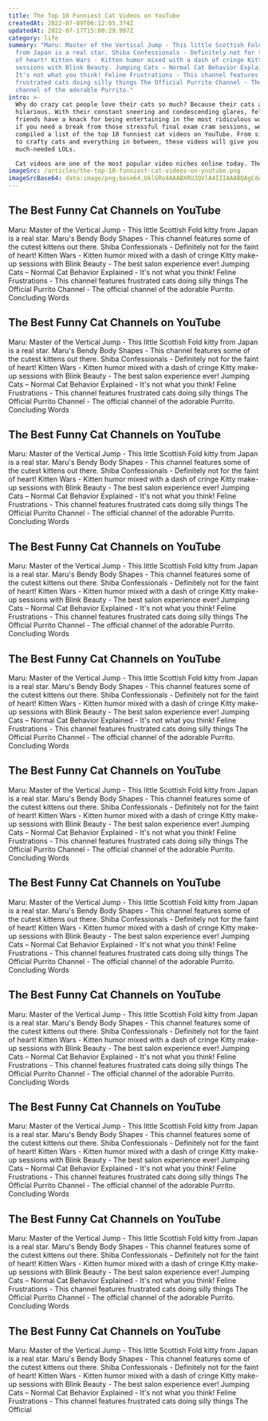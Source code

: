 ```yaml
---
title: The Top 10 Funniest Cat Videos on YouTube
createdAt: 2022-07-09T06:12:05.374Z
updatedAt: 2022-07-17T15:00:29.997Z
category: life
summary: "Maru: Master of the Vertical Jump - This little Scottish Fold kitty
  from Japan is a real star. Shiba Confessionals - Definitely not for the faint
  of heart! Kitten Wars - Kitten humor mixed with a dash of cringe Kitty make-up
  sessions with Blink Beauty. Jumping Cats – Normal Cat Behavior Explained -
  It's not what you think! Feline Frustrations - This channel features
  frustrated cats doing silly things The Official Purrito Channel - The official
  channel of the adorable Purrito."
intro: >-
  Why do crazy cat people love their cats so much? Because their cats are
  hilarious. With their constant sneering and condescending glares, feline
  friends have a knack for being entertaining in the most ridiculous ways. So,
  if you need a break from those stressful final exam cram sessions, we've
  compiled a list of the top 10 funniest cat videos on YouTube. From silly cats
  to crafty cats and everything in between, these videos will give you some
  much-needed LOLs. 

  Cat videos are one of the most popular video niches online today. There are several channels on YouTube that are dedicated only to cat videos and nothing else. In this post we’ll look at some of the best channels that feature nothing but cat content – be it funny cat vines or cute cat compilations – as well as some of our favorite individual clips from these creators.
imageSrc: /articles/the-top-10-funniest-cat-videos-on-youtube.png
imageSrcBase64: data:image/png;base64,UklGRo4AAABXRUJQVlA4IIIAAABQAgCdASoKAAoAAUAmJZACdAacvnS6Ps/7X0AA/vWjoWZr8rM+S9zB5X44zNmjPi41Fv28dSvsI1/+0KS/zFnvPj/54Oj7I7wmd3wP50e3nUa2mCWPyBJt0tOsvkB4HsLPmneJOA6e5RYopjEr3uZRSrh9fyyndR44IDid6pyp8AAA
---
```


## The Best Funny Cat Channels on YouTube

Maru: Master of the Vertical Jump - This little Scottish Fold kitty from Japan is a real star. Maru's Bendy Body Shapes - This channel features some of the cutest kittens out there. Shiba Confessionals - Definitely not for the faint of heart! Kitten Wars - Kitten humor mixed with a dash of cringe Kitty make-up sessions with Blink Beauty - The best salon experience ever! Jumping Cats – Normal Cat Behavior Explained - It's not what you think! Feline Frustrations - This channel features frustrated cats doing silly things The Official Purrito Channel - The official channel of the adorable Purrito. Concluding Words

 ## The Best Funny Cat Channels on YouTube

Maru: Master of the Vertical Jump - This little Scottish Fold kitty from Japan is a real star. Maru's Bendy Body Shapes - This channel features some of the cutest kittens out there. Shiba Confessionals - Definitely not for the faint of heart! Kitten Wars - Kitten humor mixed with a dash of cringe Kitty make-up sessions with Blink Beauty - The best salon experience ever! Jumping Cats – Normal Cat Behavior Explained - It's not what you think! Feline Frustrations - This channel features frustrated cats doing silly things The Official Purrito Channel - The official channel of the adorable Purrito. Concluding Words

## The Best Funny Cat Channels on YouTube

Maru: Master of the Vertical Jump - This little Scottish Fold kitty from Japan is a real star. Maru's Bendy Body Shapes - This channel features some of the cutest kittens out there. Shiba Confessionals - Definitely not for the faint of heart! Kitten Wars - Kitten humor mixed with a dash of cringe Kitty make-up sessions with Blink Beauty - The best salon experience ever! Jumping Cats – Normal Cat Behavior Explained - It's not what you think! Feline Frustrations - This channel features frustrated cats doing silly things The Official Purrito Channel - The official channel of the adorable Purrito. Concluding Words

## The Best Funny Cat Channels on YouTube

Maru: Master of the Vertical Jump - This little Scottish Fold kitty from Japan is a real star. Maru's Bendy Body Shapes - This channel features some of the cutest kittens out there. Shiba Confessionals - Definitely not for the faint of heart! Kitten Wars - Kitten humor mixed with a dash of cringe Kitty make-up sessions with Blink Beauty - The best salon experience ever! Jumping Cats – Normal Cat Behavior Explained - It's not what you think! Feline Frustrations - This channel features frustrated cats doing silly things The Official Purrito Channel - The official channel of the adorable Purrito. Concluding Words

## The Best Funny Cat Channels on YouTube

Maru: Master of the Vertical Jump - This little Scottish Fold kitty from Japan is a real star. Maru's Bendy Body Shapes - This channel features some of the cutest kittens out there. Shiba Confessionals - Definitely not for the faint of heart! Kitten Wars - Kitten humor mixed with a dash of cringe Kitty make-up sessions with Blink Beauty - The best salon experience ever! Jumping Cats – Normal Cat Behavior Explained - It's not what you think! Feline Frustrations - This channel features frustrated cats doing silly things The Official Purrito Channel - The official channel of the adorable Purrito. Concluding Words

## The Best Funny Cat Channels on YouTube

Maru: Master of the Vertical Jump - This little Scottish Fold kitty from Japan is a real star. Maru's Bendy Body Shapes - This channel features some of the cutest kittens out there. Shiba Confessionals - Definitely not for the faint of heart! Kitten Wars - Kitten humor mixed with a dash of cringe Kitty make-up sessions with Blink Beauty - The best salon experience ever! Jumping Cats – Normal Cat Behavior Explained - It's not what you think! Feline Frustrations - This channel features frustrated cats doing silly things The Official Purrito Channel - The official channel of the adorable Purrito. Concluding Words

## The Best Funny Cat Channels on YouTube

Maru: Master of the Vertical Jump - This little Scottish Fold kitty from Japan is a real star. Maru's Bendy Body Shapes - This channel features some of the cutest kittens out there. Shiba Confessionals - Definitely not for the faint of heart! Kitten Wars - Kitten humor mixed with a dash of cringe Kitty make-up sessions with Blink Beauty - The best salon experience ever! Jumping Cats – Normal Cat Behavior Explained - It's not what you think! Feline Frustrations - This channel features frustrated cats doing silly things The Official Purrito Channel - The official channel of the adorable Purrito. Concluding Words

## The Best Funny Cat Channels on YouTube

Maru: Master of the Vertical Jump - This little Scottish Fold kitty from Japan is a real star. Maru's Bendy Body Shapes - This channel features some of the cutest kittens out there. Shiba Confessionals - Definitely not for the faint of heart! Kitten Wars - Kitten humor mixed with a dash of cringe Kitty make-up sessions with Blink Beauty - The best salon experience ever! Jumping Cats – Normal Cat Behavior Explained - It's not what you think! Feline Frustrations - This channel features frustrated cats doing silly things The Official Purrito Channel - The official channel of the adorable Purrito. Concluding Words

## The Best Funny Cat Channels on YouTube

Maru: Master of the Vertical Jump - This little Scottish Fold kitty from Japan is a real star. Maru's Bendy Body Shapes - This channel features some of the cutest kittens out there. Shiba Confessionals - Definitely not for the faint of heart! Kitten Wars - Kitten humor mixed with a dash of cringe Kitty make-up sessions with Blink Beauty - The best salon experience ever! Jumping Cats – Normal Cat Behavior Explained - It's not what you think! Feline Frustrations - This channel features frustrated cats doing silly things The Official Purrito Channel - The official channel of the adorable Purrito. Concluding Words

## The Best Funny Cat Channels on YouTube

Maru: Master of the Vertical Jump - This little Scottish Fold kitty from Japan is a real star. Maru's Bendy Body Shapes - This channel features some of the cutest kittens out there. Shiba Confessionals - Definitely not for the faint of heart! Kitten Wars - Kitten humor mixed with a dash of cringe Kitty make-up sessions with Blink Beauty - The best salon experience ever! Jumping Cats – Normal Cat Behavior Explained - It's not what you think! Feline Frustrations - This channel features frustrated cats doing silly things The Official Purrito Channel - The official channel of the adorable Purrito. Concluding Words

## The Best Funny Cat Channels on YouTube

Maru: Master of the Vertical Jump - This little Scottish Fold kitty from Japan is a real star. Maru's Bendy Body Shapes - This channel features some of the cutest kittens out there. Shiba Confessionals - Definitely not for the faint of heart! Kitten Wars - Kitten humor mixed with a dash of cringe Kitty make-up sessions with Blink Beauty - The best salon experience ever! Jumping Cats – Normal Cat Behavior Explained - It's not what you think! Feline Frustrations - This channel features frustrated cats doing silly things The Official
